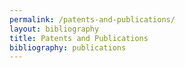 ```yaml
---
permalink: /patents-and-publications/
layout: bibliography
title: Patents and Publications
bibliography: publications
---
```

